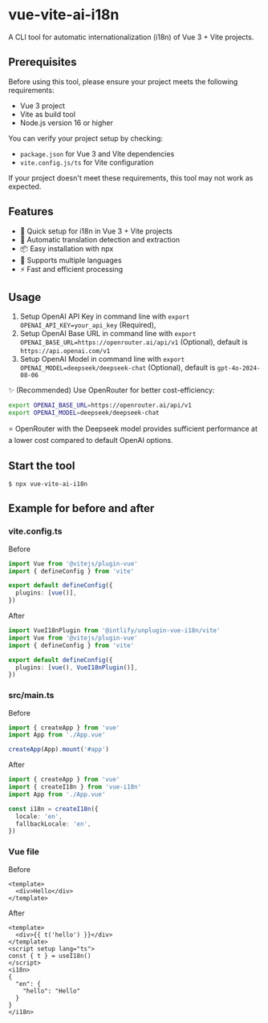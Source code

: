 # vue-vite-ai-i18n

A CLI tool for automatic internationalization (i18n) of Vue 3 + Vite projects.

## Prerequisites

Before using this tool, please ensure your project meets the following requirements:

- Vue 3 project
- Vite as build tool
- Node.js version 16 or higher

You can verify your project setup by checking:
- `package.json` for Vue 3 and Vite dependencies
- `vite.config.js/ts` for Vite configuration

If your project doesn't meet these requirements, this tool may not work as expected.

## Features

- 🚀 Quick setup for i18n in Vue 3 + Vite projects
- 🤖 Automatic translation detection and extraction
- 📦 Easy installation with npx
- 🔄 Supports multiple languages
- ⚡️ Fast and efficient processing

## Usage

1. Setup OpenAI API Key in command line with `export OPENAI_API_KEY=your_api_key` (Required),
2. Setup OpenAI Base URL in command line with `export OPENAI_BASE_URL=https://openrouter.ai/api/v1` (Optional), default is `https://api.openai.com/v1`
3. Setup OpenAI Model in command line with `export OPENAI_MODEL=deepseek/deepseek-chat` (Optional), default is `gpt-4o-2024-08-06`

✨ (Recommended) Use OpenRouter for better cost-efficiency:
   ```bash
   export OPENAI_BASE_URL=https://openrouter.ai/api/v1
   export OPENAI_MODEL=deepseek/deepseek-chat
   ```
   ⭐️ OpenRouter with the Deepseek model provides sufficient performance at a lower cost compared to default OpenAI options.

## Start the tool

```
$ npx vue-vite-ai-i18n
```

## Example for before and after

### vite.config.ts

Before
```ts
import Vue from '@vitejs/plugin-vue'
import { defineConfig } from 'vite'

export default defineConfig({
  plugins: [vue()],
})
```

After

```ts
import VueI18nPlugin from '@intlify/unplugin-vue-i18n/vite'
import Vue from '@vitejs/plugin-vue'
import { defineConfig } from 'vite'

export default defineConfig({
  plugins: [vue(), VueI18nPlugin()],
})
```

### src/main.ts

Before
```ts
import { createApp } from 'vue'
import App from './App.vue'

createApp(App).mount('#app')
```

After
```ts
import { createApp } from 'vue'
import { createI18n } from 'vue-i18n'
import App from './App.vue'

const i18n = createI18n({
  locale: 'en',
  fallbackLocale: 'en',
})
```

### Vue file

Before
```vue
<template>
  <div>Hello</div>
</template>
```

After
```vue
<template>
  <div>{{ t('hello') }}</div>
</template>
<script setup lang="ts">
const { t } = useI18n()
</script>
<i18n>
{
  "en": {
    "hello": "Hello"
  }
}
</i18n>
```
